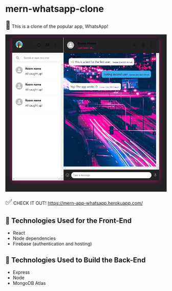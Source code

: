 # mern-whatsapp-clone

<span style='font-size:25px;'>&#128241;</span> This is a clone of the popular app, WhatsApp! 

<img src="https://github.com/tanishaCodes/mern-whatsapp-clone/blob/2fac4cceb813e8e20079eb882092a704be89ea5a/mern-whatsapp%2Fsrc%2Fassets%2FWhatsappCloneScreenshot.jpg" alt="Screenshot of WhatsApp Clone" width="700">

<span style='font-size:25px;'>&#9989;</span> CHECK IT OUT! https://mern-app-whatsapp.herokuapp.com/

## :lipstick: Technologies Used for the Front-End
* React
* Node dependencies
* Firebase (authentication and hosting)

## :brain: Technologies Used to Build the Back-End
* Express
* Node
* MongoDB Atlas